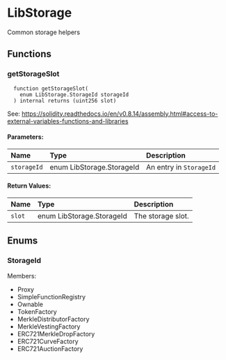 # LibStorage

Common storage helpers



## Functions
### getStorageSlot
```solidity
  function getStorageSlot(
    enum LibStorage.StorageId storageId
  ) internal returns (uint256 slot)
``` 
See: https://solidity.readthedocs.io/en/v0.8.14/assembly.html#access-to-external-variables-functions-and-libraries


#### Parameters:
| Name | Type | Description                                                          |
| :--- | :--- | :------------------------------------------------------------------- |
|`storageId` | enum LibStorage.StorageId | An entry in `StorageId`

#### Return Values:
| Name                           | Type          | Description                                                                  |
| :----------------------------- | :------------ | :--------------------------------------------------------------------------- |
|`slot`| enum LibStorage.StorageId | The storage slot.



## Enums
### StorageId
Members:
- Proxy
- SimpleFunctionRegistry
- Ownable
- TokenFactory
- MerkleDistributorFactory
- MerkleVestingFactory
- ERC721MerkleDropFactory
- ERC721CurveFactory
- ERC721AuctionFactory


